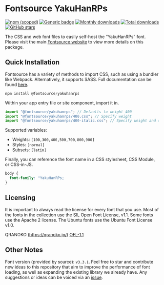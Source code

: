 # Fontsource YakuHanRPs

[![npm (scoped)](https://img.shields.io/npm/v/@fontsource/yakuhanrps?color=brightgreen)](https://www.npmjs.com/package/@fontsource/yakuhanrps) [![Generic badge](https://img.shields.io/badge/fontsource-passing-brightgreen)](https://github.com/fontsource/fontsource) [![Monthly downloads](https://badgen.net/npm/dm/@fontsource/yakuhanrps)](https://github.com/fontsource/fontsource) [![Total downloads](https://badgen.net/npm/dt/@fontsource/yakuhanrps)](https://github.com/fontsource/fontsource) [![GitHub stars](https://img.shields.io/github/stars/fontsource/fontsource.svg?style=social&label=Star)](https://github.com/fontsource/fontsource/stargazers)

The CSS and web font files to easily self-host the “YakuHanRPs” font. Please visit the main [Fontsource website](https://fontsource.org/fonts/yakuhanrps) to view more details on this package.

## Quick Installation

Fontsource has a variety of methods to import CSS, such as using a bundler like Webpack. Alternatively, it supports SASS. Full documentation can be found [here](https://fontsource.org/docs/getting-started/introduction).

```javascript
npm install @fontsource/yakuhanrps
```

Within your app entry file or site component, import it in.

```javascript
import "@fontsource/yakuhanrps"; // Defaults to weight 400
import "@fontsource/yakuhanrps/400.css"; // Specify weight
import "@fontsource/yakuhanrps/400-italic.css"; // Specify weight and style

```

Supported variables:
- Weights: `[100,300,400,500,700,800,900]`
- Styles: `[normal]`
- Subsets: `[latin]`

Finally, you can reference the font name in a CSS stylesheet, CSS Module, or CSS-in-JS.

```css
body {
  font-family: "YakuHanRPs;
}
```

## Licensing
It is important to always read the license for every font that you use.
Most of the fonts in the collection use the SIL Open Font License, v1.1. Some fonts use the Apache 2 license. The Ubuntu fonts use the Ubuntu Font License v1.0.

QRANOKO (https://qranoko.jp/)
[OFL-1.1](https://github.com/qrac/yakuhanjp)

## Other Notes
Font version (provided by source): `v3.3.1`.
Feel free to star and contribute new ideas to this repository that aim to improve the performance of font loading, as well as expanding the existing library we already have. Any suggestions or ideas can be voiced via an [issue](https://github.com/fontsource/fontsource/issues).